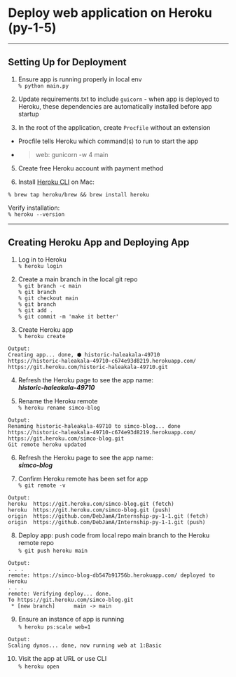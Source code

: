 # Deploy web application on Heroku (py-1-5)  
  
___  
  
## Setting Up for Deployment  
  
1. Ensure app is running properly in local env  
`% python main.py`  
  
3. Update requirements.txt to include `guicorn` - when app is deployed to Heroku, these dependencies are automatically installed before app startup  
  
4. In the root of the application, create `Procfile` without an extension  
  * Procfile tells Heroku which command(s) to run to start the app  
  * > web: gunicorn -w 4 main  
  
5. Create free Heroku account with payment method  
  
6. Install [Heroku CLI](https://devcenter.heroku.com/articles/heroku-cli) on Mac:  
```
% brew tap heroku/brew && brew install heroku
```  
Verify installation:  
`% heroku --version`   
  
___  
  
## Creating Heroku App and Deploying App  
  
1. Log in to Heroku  
`% heroku login`  
  
2. Create a main branch in the local git repo  
`% git branch -c main`  
`% git branch`  
`% git checkout main`  
`% git branch`  
`% git add .`   
`% git commit -m 'make it better'`  
  
3. Create Heroku app  
`% heroku create`  
```
Output:  
Creating app... done, ⬢ historic-haleakala-49710  
https://historic-haleakala-49710-c674e93d8219.herokuapp.com/  
https://git.heroku.com/historic-haleakala-49710.git  
```  
  
4. Refresh the Heroku page to see the app name:  
***historic-haleakala-49710***  
  
5. Rename the Heroku remote  
`% heroku rename simco-blog`  
```
Output:  
Renaming historic-haleakala-49710 to simco-blog... done  
https://historic-haleakala-49710-c674e93d8219.herokuapp.com/  
https://git.heroku.com/simco-blog.git  
Git remote heroku updated  
```  
  
6. Refresh the Heroku page to see the app name:  
***simco-blog***  
  
7. Confirm Heroku remote has been set for app  
`% git remote -v`  
```
Output:  
heroku  https://git.heroku.com/simco-blog.git (fetch)  
heroku  https://git.heroku.com/simco-blog.git (push)  
origin  https://github.com/DebJamA/Internship-py-1-1.git (fetch)  
origin  https://github.com/DebJamA/Internship-py-1-1.git (push)  
```  
  
8. Deploy app: push code from local repo main branch to the Heroku remote repo  
`% git push heroku main`  
```
Output:  
. . .  
remote: https://simco-blog-db547b91756b.herokuapp.com/ deployed to Heroku
. . .  
remote: Verifying deploy... done.  
To https://git.heroku.com/simco-blog.git  
 * [new branch]      main -> main  
```  
  
9. Ensure an instance of app is running  
`% heroku ps:scale web=1`  
```
Output:  
Scaling dynos... done, now running web at 1:Basic  
```  
  
10. Visit the app at URL or use CLI  
`% heroku open`  
  
  
